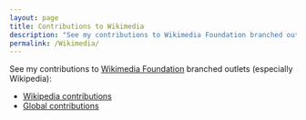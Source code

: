 ```yaml
---
layout: page
title: Contributions to Wikimedia
description: "See my contributions to Wikimedia Foundation branched outlets (especially Wikipedia)."
permalink: /Wikimedia/
---
```


See my contributions to [Wikimedia Foundation](https://www.wikimedia.org/) branched outlets (especially Wikipedia):
* [Wikipedia contributions](https://en.wikipedia.org/wiki/Special:Contributions/Njsch)
* [Global contributions](https://meta.wikimedia.org/wiki/Special:Contributions/Njsch)
